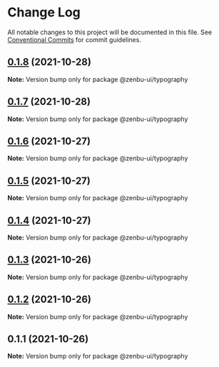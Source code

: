 # Change Log

All notable changes to this project will be documented in this file.
See [Conventional Commits](https://conventionalcommits.org) for commit guidelines.

## [0.1.8](https://github.com/KodepandaID/zenbu-ui/compare/@zenbu-ui/typography@0.1.7...@zenbu-ui/typography@0.1.8) (2021-10-28)

**Note:** Version bump only for package @zenbu-ui/typography





## [0.1.7](https://github.com/KodepandaID/zenbu-ui/compare/@zenbu-ui/typography@0.1.6...@zenbu-ui/typography@0.1.7) (2021-10-28)

**Note:** Version bump only for package @zenbu-ui/typography





## [0.1.6](https://github.com/KodepandaID/zenbu-ui/compare/@zenbu-ui/typography@0.1.5...@zenbu-ui/typography@0.1.6) (2021-10-27)

**Note:** Version bump only for package @zenbu-ui/typography





## [0.1.5](https://github.com/KodepandaID/zenbu-ui/compare/@zenbu-ui/typography@0.1.4...@zenbu-ui/typography@0.1.5) (2021-10-27)

**Note:** Version bump only for package @zenbu-ui/typography





## [0.1.4](https://github.com/KodepandaID/zenbu-ui/compare/@zenbu-ui/typography@0.1.3...@zenbu-ui/typography@0.1.4) (2021-10-27)

**Note:** Version bump only for package @zenbu-ui/typography





## [0.1.3](https://github.com/KodepandaID/zenbu-ui/compare/@zenbu-ui/typography@0.1.2...@zenbu-ui/typography@0.1.3) (2021-10-26)

**Note:** Version bump only for package @zenbu-ui/typography





## [0.1.2](https://github.com/KodepandaID/zenbu-ui/compare/@zenbu-ui/typography@0.1.1...@zenbu-ui/typography@0.1.2) (2021-10-26)

**Note:** Version bump only for package @zenbu-ui/typography





## 0.1.1 (2021-10-26)

**Note:** Version bump only for package @zenbu-ui/typography
